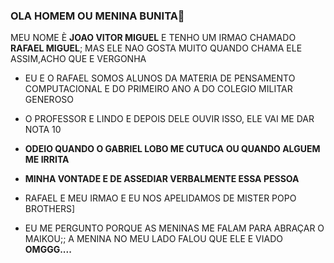 ### OLA HOMEM OU MENINA BUNITA👋

MEU NOME È **JOAO VITOR MIGUEL** E TENHO UM IRMAO CHAMADO **RAFAEL MIGUEL**; MAS ELE NAO GOSTA MUITO QUANDO CHAMA ELE ASSIM,ACHO QUE E VERGONHA

- EU E O RAFAEL SOMOS ALUNOS DA MATERIA DE PENSAMENTO COMPUTACIONAL E DO PRIMEIRO ANO A DO COLEGIO MILITAR GENEROSO

- O PROFESSOR E LINDO E DEPOIS DELE OUVIR ISSO, ELE VAI ME DAR NOTA 10

- **ODEIO QUANDO O GABRIEL LOBO ME CUTUCA OU QUANDO ALGUEM ME IRRITA**

- **MINHA VONTADE E DE ASSEDIAR VERBALMENTE ESSA PESSOA**

- RAFAEL E MEU IRMAO E EU NOS APELIDAMOS DE MISTER POPO BROTHERS]

- EU ME PERGUNTO PORQUE AS MENINAS ME FALAM PARA ABRAÇAR O MAIKOU;; A MENINA NO MEU LADO FALOU QUE ELE E VIADO **OMGGG....**
